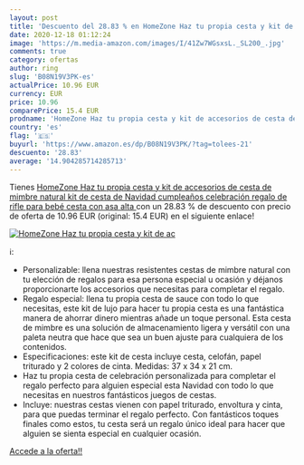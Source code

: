 ```yaml
---
layout: post
title: 'Descuento del 28.83 % en HomeZone Haz tu propia cesta y kit de ac'
date: 2020-12-18 01:12:24
image: 'https://m.media-amazon.com/images/I/41Zw7WGsxsL._SL200_.jpg'
comments: true
category: ofertas
author: ring
slug: 'B08N19V3PK-es'
actualPrice: 10.96 EUR
currency: EUR
price: 10.96
comparePrice: 15.4 EUR
prodname: 'HomeZone Haz tu propia cesta y kit de accesorios de cesta de mimbre natural  kit de cesta de Navidad  cumpleaños  celebración  regalo de rifle para bebé  cesta con asa alta '
country: 'es'
flag: '🇪🇸'
buyurl: 'https://www.amazon.es/dp/B08N19V3PK/?tag=tolees-21'
descuento: '28.83'
average: '14.904285714285713'
---
```


Tienes [HomeZone Haz tu propia cesta y kit de accesorios de cesta de mimbre natural  kit de cesta de Navidad  cumpleaños  celebración  regalo de rifle para bebé  cesta con asa alta ](https://www.amazon.es/dp/B08N19V3PK/?tag=tolees-21) con un 28.83 % de descuento con precio de oferta de 10.96 EUR (original: 15.4 EUR) en el siguiente enlace!

[![HomeZone Haz tu propia cesta y kit de ac](https://m.media-amazon.com/images/I/41Zw7WGsxsL._SL200_.jpg)](https://www.amazon.es/dp/B08N19V3PK/?tag=tolees-21)

ℹ️:

- Personalizable: llena nuestras resistentes cestas de mimbre natural con tu elección de regalos para esa persona especial u ocasión y déjanos proporcionarte los accesorios que necesitas para completar el regalo.
- Regalo especial: llena tu propia cesta de sauce con todo lo que necesitas, este kit de lujo para hacer tu propia cesta es una fantástica manera de ahorrar dinero mientras añade un toque personal. Esta cesta de mimbre es una solución de almacenamiento ligera y versátil con una paleta neutra que hace que sea un buen ajuste para cualquiera de los contenidos.
- Especificaciones: este kit de cesta incluye cesta, celofán, papel triturado y 2 colores de cinta. Medidas: 37 x 34 x 21 cm.
- Haz tu propia cesta de celebración personalizada para completar el regalo perfecto para alguien especial esta Navidad con todo lo que necesitas en nuestros fantásticos juegos de cestas.
- Incluye: nuestras cestas vienen con papel triturado, envoltura y cinta, para que puedas terminar el regalo perfecto. Con fantásticos toques finales como estos, tu cesta será un regalo único ideal para hacer que alguien se sienta especial en cualquier ocasión.

[Accede a la oferta!!](https://www.amazon.es/dp/B08N19V3PK/?tag=tolees-21)
